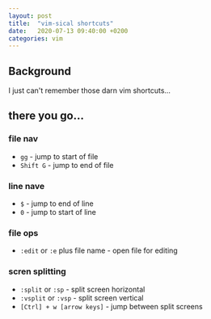 ```yaml
---
layout: post
title:  "vim-sical shortcuts"
date:   2020-07-13 09:40:00 +0200
categories: vim
---
```


## Background
I just can't remember those darn vim shortcuts...

## there you go...

### file nav
* `gg` - jump to start of file
* `Shift G` - jump to end of file 

### line nave
* `$` - jump to end of line
* `0` - jump to start of line

### file ops
* `:edit` or `:e` plus file name - open file for editing

### scren splitting
* `:split` or `:sp`  - split screen horizontal
* `:vsplit` or `:vsp` - split screen vertical
* `[Ctrl] + w [arrow keys]` - jump between split screens